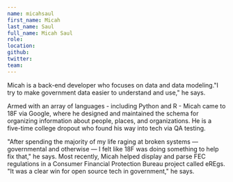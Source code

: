 ```yaml
---
name: micahsaul
first_name: Micah
last_name: Saul
full_name: Micah Saul
role:
location:
github:
twitter:
team:
---
```



Micah is a back-end developer who focuses on data and data modeling."I try to make government data easier to understand and use," he says.

Armed with an array of languages - including Python and R - Micah came to 18F via Google, where he designed and maintained the schema for organizing information about people, places, and organizations. He is a five-time college dropout who found his way into tech via QA testing.

"After spending the majority of my life raging at broken systems — governmental and otherwise — I felt like 18F was doing something to help fix that," he says. Most recently, Micah helped display and parse FEC regulations in a Consumer Financial Protection Bureau project called eREgs. "It was a clear win for open source tech in government," he says.
